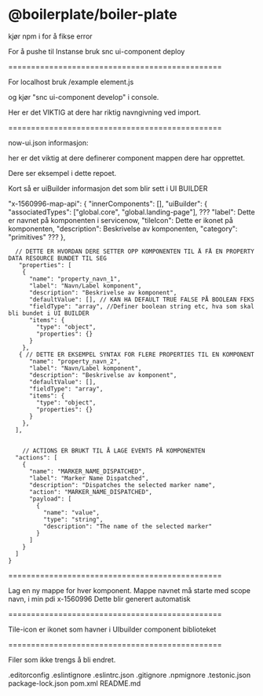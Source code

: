 # @boilerplate/boiler-plate

kjør npm i for å fikse error



For å pushe til Instanse bruk
snc ui-component deploy

===============================================

For localhost bruk
/example
element.js

og kjør "snc ui-component develop" i console.

Her er det VIKTIG at dere har riktig navngivning ved import.

===============================================

now-ui.json informasjon:

her er det viktig at dere definerer component mappen dere har opprettet.

Dere ser eksempel i dette repoet.

Kort så er uiBuilder informasjon det som blir sett i UI BUILDER

"x-1560996-map-api": {
"innerComponents": [],
"uiBuilder": {
"associatedTypes": ["global.core", "global.landing-page"], ???
"label": Dette er navnet på komponenten i servicenow,
"tileIcon": Dette er ikonet på komponenten,
"description": Beskrivelse av komponenten,
"category": "primitives" ???
},

      // DETTE ER HVORDAN DERE SETTER OPP KOMPONENTEN TIL Å FÅ EN PROPERTY DATA RESOURCE BUNDET TIL SEG
       "properties": [
        {
          "name": "property_navn_1",
          "label": "Navn/Label komponent",
          "description": "Beskrivelse av komponent",
          "defaultValue": [], // KAN HA DEFAULT TRUE FALSE PÅ BOOLEAN FEKS
          "fieldType": "array", //Definer boolean string etc, hva som skal bli bundet i UI BUILDER
          "items": {
            "type": "object",
            "properties": {}
          }
        },
       { // DETTE ER EKSEMPEL SYNTAX FOR FLERE PROPERTIES TIL EN KOMPONENT
          "name": "property_navn_2",
          "label": "Navn/Label komponent",
          "description": "Beskrivelse av komponent",
          "defaultValue": [],
          "fieldType": "array",
          "items": {
            "type": "object",
            "properties": {}
          }
        },
      ],


        // ACTIONS ER BRUKT TIL Å LAGE EVENTS PÅ KOMPONENTEN
      "actions": [
        {
          "name": "MARKER_NAME_DISPATCHED",
          "label": "Marker Name Dispatched",
          "description": "Dispatches the selected marker name",
          "action": "MARKER_NAME_DISPATCHED",
          "payload": [
            {
              "name": "value",
              "type": "string",
              "description": "The name of the selected marker"
            }
          ]
        }
      ]
    }

===============================================

Lag en ny mappe for hver komponent. Mappe navnet må starte med scope navn, i min pdi x-1560996
Dette blir generert automatisk

===============================================

Tile-icon er ikonet som havner i UIbuilder component biblioteket

===============================================

Filer som ikke trengs å bli endret.

.editorconfig
.eslintignore
.eslintrc.json
.gitignore
.npmignore
.testonic.json
package-lock.json
pom.xml
README.md
